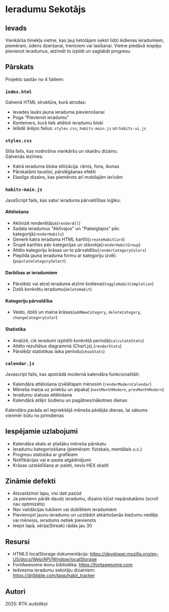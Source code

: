 # Ieradumu Sekotājs

## Ievads

Vienkārša tīmekļa vietne, kas ļauj lietotājam sekot līdzi ikdienas ieradumiem, piemēram, ūdens dzeršanai, treniņiem vai lasīšanai. Vietne piedāvā iespēju pievienot ieradumus, atzīmēt to izpildi un saglabāt progresu.

## Pārskats

Projekts sastāv no 4 failiem:

### `index.html`

Galvenā HTML struktūra, kurā atrodas:
- Ievades lauks jauna ieraduma pievienošanai
- Poga “Pievienot ieradumu”
- Konteiners, kurā tiek attēloti ieradumu bloki
- Ielādē ārējos failus: `styles.css`, `habits-main.js` un `habits-ui.js`

### `styles.css`

Stila fails, kas nodrošina vienkāršu un skaidru dizainu.  
Galvenās iezīmes:
- Katrā ieraduma bloka stilizācija: rāmis, fons, ikonas
- Pārskatāmi taustiņi, pārslēgšanas efekti
- Elastīgs dizains, kas piemērots arī mobilajām ierīcēm

### `habits-main.js`

JavaScript fails, kas satur ieraduma pārvaldības loģiku:

#### Attēlošana

- Aktivizē renderētājus(`renderAll`)
- Sadala ieradumus "Aktīvajos" un "Pabeigtajos" pēc kategorijā(`renderHabits`)
- Ģenerē katra ieraduma HTML kartīti(`createHabitCard`)
- Grupē kartītes pēc kategorijas un stāvokļa(`renderHabitGroup`)
- Attēlo kategoriju krāsas un to pārvaldību(`renderCategoryColors`)
- Piepilda jauna ieraduma formu ar kategoriju izvēli.(`populateCategorySelect`)

#### Darbības ar ieradumiem

- Pārslēdz vai atceļ ieraduma atzīmi šodienai(`toggleHabitCompletion`)
- Dzēš konkrētu ieradumu(`deleteHabit`)

#### Kategoriju pārvaldība

- Veido, dzēš un maina krāsas(`addNewCategory`, `deleteCategory`, `changeCategoryColor`)

#### Statistika

- Analizē, cik ieradumi izpildīti konkrētā periodā(`calculateStats`)
- Attēlo rezultātus diagrammā (Chart.js).(`renderStats`)
- Pārslēdz statistikas laika periodu(`showStats`)

### `calendar.js`

Javascript fails, kas apstrādā modernā kalendāra funkcionalitāti:

- Kalendāra attēlošana izvēlētajam mēnesim (`renderModernCalendar`)
- Mēneša maiņa uz priekšu un atpakaļ (`nextMonthModern`, `prevMonthModern`)
- Ieradumu statusa attēlošana
- Kalendārā atšķir šodienu un pagātnes/nākotnes dienas

Kalendārs parāda arī iepriekšējā mēneša pēdējās dienas, lai sākums vienmēr būtu no pirmdienas

## Iespējamie uzlabojumi

- Kalendāra skats ar plašāku mēneša pārskatu
- Ieradumu kategorizēšana (piemēram: fiziskais, mentālais u.c.)
- Progresu statistika ar grafikiem
- Notifikācijas vai e-pasta atgādinājumi
- Krāsas uzstādīšana ar paleti, nevis HEX skaitli

## Zināmie defekti

- Atsvaidzinot lapu, visi dati pazūd
- Ja pievieno pārāk daudz ieradumu, dizains kļūst nepārskatāms (scroll nav optimizēts)
- Nav validācijas tukšiem vai dublētiem ieradumiem
- Pievienojot jaunu ieradumu un uzstādot atkārtošanās biežumu nedēļa vai mēnesis, ieradums netiek pievienots
- Ieejot lapā, sērija(Streak) rādās jau 30

## Resursi

- HTML5 localStorage dokumentācija: https://developer.mozilla.org/en-US/docs/Web/API/Window/localStorage  
- FontAwesome ikonu bibliotēka: https://fontawesome.com  
- Iedvesma ieradumu sekotāju dizainiem: https://dribbble.com/tags/habit_tracker

## Autori

2025: RTK audzēkņi
